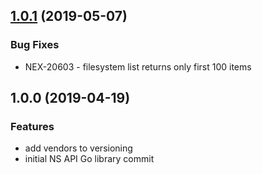 
<a name="1.0.1"></a>
## [1.0.1](https://github.com/Nexenta/go-nexentastor/compare/1.0.0...1.0.1) (2019-05-07)

### Bug Fixes

* NEX-20603 - filesystem list returns only first 100 items


<a name="1.0.0"></a>
## 1.0.0 (2019-04-19)

### Features

* add vendors to versioning
* initial NS API Go library commit

